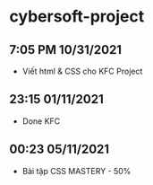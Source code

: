 # cybersoft-project

## 7:05 PM 10/31/2021
- Viết html & CSS cho KFC Project
## 23:15 01/11/2021
- Done KFC

## 00:23 05/11/2021
- Bài tập CSS MASTERY - 50%
